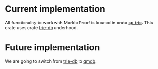 # Current implementation

All functionality to work with Merkle Proof is located in crate [sp-trie][1].
This crate uses crate [trie-db][2] underhood.


# Future implementation

We are going to switch from [trie-db][2] to [qmdb][3].


[1]: <https://github.com/QuantumFusion-network/polkadot-sdk/tree/master/substrate/primitives/trie> "sp-trie"
[2]: <https://github.com/paritytech/trie> "trie-db"
[3]: <https://github.com/LayerZero-Labs/qmdb> "qmdb"